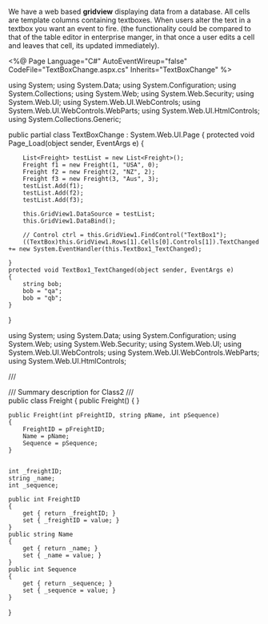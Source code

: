 
We have a web based **gridview** displaying data from a database. All cells are template columns containing textboxes. When users alter the text in a textbox you want an event to fire. (the functionality could be compared to that of the table editor in enterprise manger, in that once a user edits a cell and leaves that cell, its updated immediately).

<%@ Page Language="C#" AutoEventWireup="false" CodeFile="TextBoxChange.aspx.cs" Inherits="TextBoxChange" %>

<!DOCTYPE html PUBLIC "-//W3C//DTD XHTML 1.0 Transitional//EN" "http://www.w3.org/TR/xhtml1/DTD/xhtml1-transitional.dtd">

<html xmlns="http://www.w3.org/1999/xhtml" >
<head runat="server">
    <title>Untitled Page</title>
</head>
<body>
    <form id="form1" runat="server">
        <asp:ScriptManager ID="ScriptManager1" runat="server" />
        <div>
            <asp:GridView ID="GridView1" runat="server" AutoGenerateColumns="False">
                <Columns>
                    <asp:TemplateField HeaderText="templateColumn">
                        <ItemTemplate>
                            </asp:TextBox>
                        </ItemTemplate>
                    </asp:TemplateField>
                </Columns>
            </asp:GridView>
        </div>
    </form>
</body> 

using System;
using System.Data;
using System.Configuration;
using System.Collections;
using System.Web;
using System.Web.Security;
using System.Web.UI;
using System.Web.UI.WebControls;
using System.Web.UI.WebControls.WebParts;
using System.Web.UI.HtmlControls;
using System.Collections.Generic;

public partial class TextBoxChange : System.Web.UI.Page
{
    protected void Page_Load(object sender, EventArgs e)
    {
       

        List<Freight> testList = new List<Freight>();
        Freight f1 = new Freight(1, "USA", 0);
        Freight f2 = new Freight(2, "NZ", 2);
        Freight f3 = new Freight(3, "Aus", 3);
        testList.Add(f1);
        testList.Add(f2);
        testList.Add(f3);

        this.GridView1.DataSource = testList;
        this.GridView1.DataBind();

        // Control ctrl = this.GridView1.FindControl("TextBox1");
        ((TextBox)this.GridView1.Rows[1].Cells[0].Controls[1]).TextChanged += new System.EventHandler(this.TextBox1_TextChanged);

    }
    protected void TextBox1_TextChanged(object sender, EventArgs e)
    {
        string bob;
        bob = "qa";
        bob = "qb";
    }

}



using System;
using System.Data;
using System.Configuration;
using System.Web;
using System.Web.Security;
using System.Web.UI;
using System.Web.UI.WebControls;
using System.Web.UI.WebControls.WebParts;
using System.Web.UI.HtmlControls;

/// <summary>
/// Summary description for Class2
/// </summary>
public class Freight
{
    public Freight()
    { }

    public Freight(int pFreightID, string pName, int pSequence)
    {
        FreightID = pFreightID;
        Name = pName;
        Sequence = pSequence;
    }

   
    int _freightID;
    string _name;
    int _sequence;

    public int FreightID
    {
        get { return _freightID; }
        set { _freightID = value; }
    }
    public string Name
    {
        get { return _name; }
        set { _name = value; }
    }
    public int Sequence
    {
        get { return _sequence; }
        set { _sequence = value; }
    }

}
<!--stackedit_data:
eyJoaXN0b3J5IjpbLTU3MjYxODgyNywtOTM4NTE2MjM4LC0zMz
I0NTUzNjNdfQ==
-->